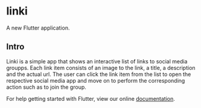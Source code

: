 # linki

A new Flutter application.

## Intro
Linki is a simple app that shows an interactive list of links to social media groupps.
Each link item consists of an image to the link, a title, a description and the actual url.
The user can click the link item from the list to open the respective social media app and move on to perform the corresponding action such as to join the group.



For help getting started with Flutter, view our online
[documentation](https://flutter.io/).
